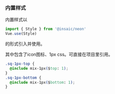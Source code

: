 ### 内置样式

内置样式以
```js
import { Style } from '@insaic/neon'
Vue.use(Style)
```
的形式引入并使用。

其中包含了icon图标、1px css。可直接在项目里引用。
```css
.sq-1px-top {
  @include mix-1px($top: 1);
}
.sq-1px-bottom {
  @include mix-1px($bottom: 1);
}
```